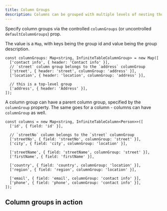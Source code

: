 ```yaml
---
title: Column Groups
description: Columns can be grouped with multiple levels of nesting thus making Infinite Table DataGrid a powerful tool for data analysts
---
```


Specify column groups via the controlled `columnGroups` (or uncontrolled `defaultColumnGroups`) prop.

The value is a `Map`, with keys being the group id and value being the group description.

```tsx title=defining-column-groups
const columnGroups: Map<string, InfiniteTableColumnGroup> = new Map([
  ['contact info', { header: 'Contact info' }],
  // `street` column group belongs to the `address` columnGroup
  ['street', { header: 'street', columnGroup: 'address' }],
  ['location', { header: 'location', columnGroup: 'address' }],

  // this is a top-level group
  ['address', { header: 'Address' }],
]);
```

A column group can have a parent column group, specified by the `columnGroup` property. The same goes for a column - columns can have `columnGroup` as well.

```tsx title=defining-columns-with-groups
const columns = new Map<string, InfiniteTableColumn<Person>>([
  ['id', { field: 'id' }],

  // `streetNo` column belongs to the `street` columnGroup
  ['streetNo', { field: 'streetNo', columnGroup: 'street' }],
  ['city', { field: 'city', columnGroup: 'location' }],

  ['streetName', { field: 'streetName', columnGroup: 'street' }],
  ['firstName', { field: 'firstName' }],

  ['country', { field: 'country', columnGroup: 'location' }],
  ['region', { field: 'region', columnGroup: 'location' }],

  ['email', { field: 'email', columnGroup: 'contact info' }],
  ['phone', { field: 'phone', columnGroup: 'contact info' }],
]);
```

## Column groups in action

<Sandpack>

```tsx file=column-groups-example.page.tsx

```

```tsx file=column-groups-data.ts

```

</Sandpack>
